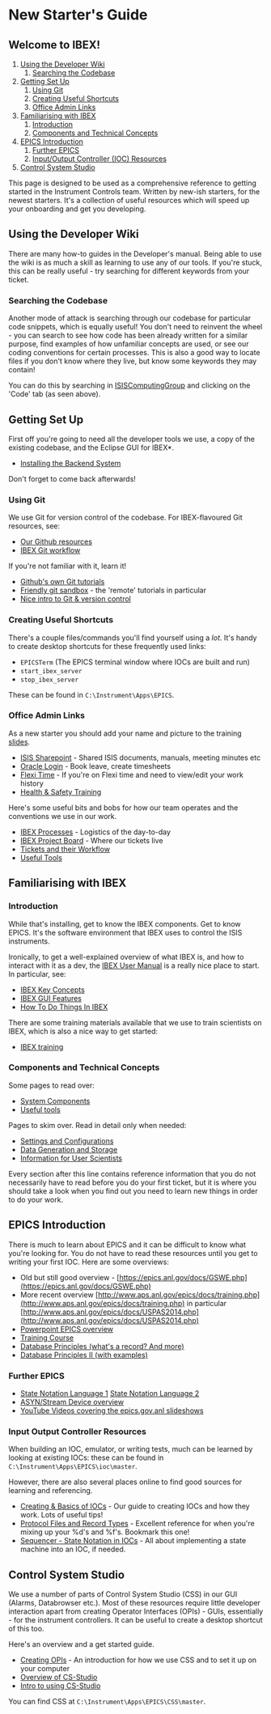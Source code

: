 # New Starter's Guide

## Welcome to IBEX!

1. [Using the Developer Wiki](#using-the-developer-wiki) 
   1. [Searching the Codebase](#searching-the-codebase)
2. [Getting Set Up](#getting-set-up)
   1. [Using Git](#using-git)
   2. [Creating Useful Shortcuts](#creating-useful-shortcuts)
   3. [Office Admin Links](#office-admin-links)
3. [Familiarising with IBEX](#familiarising-with-ibex)
   1. [Introduction](#introduction)
   2. [Components and Technical Concepts](#components-and-technical-concepts)
4. [EPICS Introduction](#epics-introduction)
   1. [Further EPICS](#epics-introduction)
   2. [Input/Output Controller (IOC) Resources](#input-output-controller-resources)
5. [Control System Studio](#control-system-studio)

This page is designed to be used as a comprehensive reference to getting started in the Instrument Controls team. Written by new-ish starters, for the newest starters. It's a collection of useful resources which will speed up your onboarding and get you developing. 

## Using the Developer Wiki

There are many how-to guides in the Developer's manual. Being able to use the wiki is as much a skill as learning to use any of our tools. If you're stuck, this can be really useful - try searching for different keywords from your ticket. 

### Searching the Codebase

Another mode of attack is searching through our codebase for particular code snippets, which is equally useful! You don't need to reinvent the wheel - you can search to see how code has been already written for a similar purpose, find examples of how unfamiliar concepts are used, or see our coding conventions for certain processes. This is also a good way to locate files if you don't know where they live, but know some keywords they may contain! 

You can do this by searching in [ISISComputingGroup](https://github.com/ISISComputingGroup/) and clicking on the 'Code' tab (as seen above).

## Getting Set Up

First off you're going to need all the developer tools we use, a copy of the existing codebase, and the Eclipse GUI for IBEX*.

- [Installing the Backend System](First-Time-Build)

Don't forget to come back afterwards!

### Using Git

We use Git for version control of the codebase. For IBEX-flavoured Git resources, see:

- [Our Github resources](../processes/Git-and-GitHub)
- [IBEX Git workflow](../processes/git_and_github/Git-workflow)

If you're not familiar with it, learn it!

- [Github's own Git tutorials](https://try.github.io/)
- [Friendly git sandbox](https://learngitbranching.js.org/) - the 'remote' tutorials in particular
- [Nice intro to Git & version control](https://swcarpentry.github.io/git-novice/01-basics/index.html)

### Creating Useful Shortcuts

There's a couple files/commands you'll find yourself using a *lot*. It's handy to create desktop shortcuts for these frequently used links:

- `EPICSTerm` (The EPICS terminal window where IOCs are built and run)
- `start_ibex_server`
- `stop_ibex_server`

These can be found in `C:\Instrument\Apps\EPICS`.

### Office Admin Links

As a new starter you should add your name and picture to the training [slides](http://www.facilities.rl.ac.uk/isis/computing/ICPdiscussions/Forms/AllItems.aspx?RootFolder=%2Fisis%2Fcomputing%2FICPdiscussions%2FTraining&FolderCTID=0x01200027AD8F05966A2748B3B04C98BB5B442B&View=%7BF2C33C51-70E6-4343-B937-2C59A2568306%7D).

- [ISIS Sharepoint](https://stfc365.sharepoint.com/sites/isis-hub/) - Shared ISIS documents, manuals, meeting minutes etc
- [Oracle Login](https://portal.ssc.rcuk.ac.uk/) - Book leave, create timesheets
- [Flexi Time](https://flexiral.stfc.ac.uk/FCDWeb/) - If you're on Flexi time and need to view/edit your work history
- [Health & Safety Training](https://lmsweb.stfc.ac.uk/moodle/login/index.php)

Here's some useful bits and bobs for how our team operates and the conventions we use in our work.

- [IBEX Processes](../Processes) - Logistics of the day-to-day
- [IBEX Project Board](https://github.com/orgs/ISISComputingGroup/projects) - Where our tickets live
- [Tickets and their Workflow](../processes/dev_processes/Tickets-and-their-Workflow)
- [Useful Tools](../Tools)

## Familiarising with IBEX

### Introduction

While that's installing, get to know the IBEX components. Get to know EPICS. It's the software environment that IBEX uses to control the ISIS instruments. 

Ironically, to get a well-explained overview of what IBEX is, and how to interact with it as a dev, the [IBEX User Manual](https://github.com/ISISComputingGroup/ibex_user_manual/wiki) is a really nice place to start. In particular, see:

- [IBEX Key Concepts](https://github.com/ISISComputingGroup/ibex_user_manual/wiki/Key-Concepts-in-IBEX)
- [IBEX GUI Features](https://github.com/ISISComputingGroup/ibex_user_manual/wiki/IBEX-GUI-Features)
- [How To Do Things In IBEX](https://github.com/ISISComputingGroup/ibex_user_manual/wiki/How-To-Do-Things-In-IBEX)

There are some training materials available that we use to train scientists on IBEX, which is also a nice way to get started:

- [IBEX training](http://www.facilities.rl.ac.uk/isis/computing/ICPdiscussions/Forms/AllItems.aspx?RootFolder=%2Fisis%2Fcomputing%2FICPdiscussions%2FTraining&FolderCTID=0x01200027AD8F05966A2748B3B04C98BB5B442B&View=%7BF2C33C51-70E6-4343-B937-2C59A2568306%7D)

### Components and Technical Concepts

Some pages to read over: 

- [System Components](../System-components)
- [Useful tools](../Tools)

Pages to skim over. Read in detail only when needed:

- [Settings and Configurations](../system_components/Settings-and-Configurations)
- [Data Generation and Storage](../systems/inst_control/Data-Generation-and-Storage-on-Instrument-PCs-(NDX's))
- [Information for User Scientists](https://github.com/ISISComputingGroup/IBEX/wiki)

Every section after this line contains reference information that you do not necessarily have to read before you do your first ticket, but it is where you should take a look when you find out you need to learn new things in order to do your work.

## EPICS Introduction

There is much to learn about EPICS and it can be difficult to know what you're looking for. You do not have to read these resources until you get to writing your first IOC. Here are some overviews:

- Old but still good overview - [https://epics.anl.gov/docs/GSWE.php](https://epics.anl.gov/docs/GSWE.php)
- More recent overview [http://www.aps.anl.gov/epics/docs/training.php](http://www.aps.anl.gov/epics/docs/training.php) in particular [http://www.aps.anl.gov/epics/docs/USPAS2014.php](http://www.aps.anl.gov/epics/docs/USPAS2014.php)
- [Powerpoint EPICS overview](https://epics.anl.gov/docs/USPAS2014/1-Monday/EPICS_Intro.pdf)
- [Training Course](https://epics.anl.gov/docs/USPAS2014.php)
- [Database Principles (what's a record? And more)](https://epics.anl.gov/docs/USPAS2014/2-Tuesday/Database-1.pdf)
- [Database Principles II (with examples)](https://epics.anl.gov/docs/USPAS2014/2-Tuesday/Database-2.pdf)

### Further EPICS

- [State Notation Language 1](https://epics.anl.gov/docs/USPAS2014/2-Tuesday/SNL_1_EPICSAutomation.pdf) [State Notation Language 2](https://epics.anl.gov/docs/USPAS2014/2-Tuesday/SNL_2_Sequencer.pdf)
- [ASYN/Stream Device overview](https://epics.anl.gov/docs/USPAS2014/2-Tuesday/SNL_2_Sequencer.pdf)
- [YouTube Videos covering the epics.gov.anl slideshows](https://epics.anl.gov/docs/APS2015.php)

### Input Output Controller Resources

When building an IOC, emulator, or writing tests, much can be learned by looking at existing IOCs: these can be found in `C:\Instrument\Apps\EPICS\ioc\master`.

However, there are also several places online to find good sources for learning and referencing. 

- [Creating & Basics of IOCs](../IOCs) - Our guide to creating IOCs and how they work. Lots of useful tips!
- [Protocol Files and Record Types](http://epics.web.psi.ch/software/streamdevice/doc/protocol.html) - Excellent reference for when you're mixing up your %d's and %f's. Bookmark this one!
- [Sequencer - State Notation in IOCs](http://www-csr.bessy.de/control/SoftDist/sequencer/Tutorial.html#pv-names-using-program-parameters) - All about implementing a state machine into an IOC, if needed.

## Control System Studio

We use a number of parts of Control System Studio (CSS) in our GUI (Alarms, Databrowser etc.). Most of these resources require little developer interaction apart from creating Operator Interfaces (OPIs) - GUIs, essentially - for the instrument controllers. It can be useful to create a desktop shortcut of this too.

Here's an overview and a get started guide.

- [Creating OPIs](https://github.com/ISISComputingGroup/ibex_developers_manual/wiki/OPI-Creation) - An introduction for how we use CSS and to set it up on your computer
- [Overview of CS-Studio](https://epics.anl.gov/docs/USPAS2014/1-Monday/CSS_1_Overview.pdf)
- [Intro to using CS-Studio](http://www.aps.anl.gov/epics/docs/USPAS2014/1-Monday/CSS_2_First_Steps.pdf)

You can find CSS at `C:\Instrument\Apps\EPICS\CSS\master`.